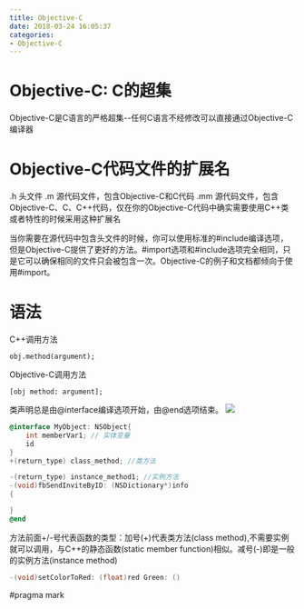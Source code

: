 ```yaml
---
title: Objective-C
date: 2018-03-24 16:05:37
categories:
- Objective-C
---
```


# Objective-C: C的超集

Objective-C是C语言的严格超集--任何C语言不经修改可以直接通过Objective-C编译器

# Objective-C代码文件的扩展名

.h  头文件
.m  源代码文件，包含Objective-C和C代码
.mm 源代码文件，包含Objective-C、C、C++代码，仅在你的Objective-C代码中确实需要使用C++类或者特性的时候采用这种扩展名

当你需要在源代码中包含头文件的时候，你可以使用标准的#include编译选项，但是Objective-C提供了更好的方法。#import选项和#include选项完全相同，只是它可以确保相同的文件只会被包含一次。Objective-C的例子和文档都倾向于使用#import。

# 语法

C++调用方法
	
	obj.method(argument);

Objective-C调用方法

	[obj method: argument];

类声明总是由@interface编译选项开始，由@end选项结束。
<img src="http://oxcvfpext.bkt.clouddn.com/Objective-C-1.png">

```Objective-C
@interface MyObject: NSObject{
	int memberVar1; // 实体变量
	id 
}
+(return_type) class_method; //类方法

-(return_type) instance_method1; //实例方法
-(void)fbSendInviteByID: (NSDictionary*)info
{

}
@end
```
方法前面+/-号代表函数的类型：加号(+)代表类方法(class method),不需要实例就可以调用，与C++的静态函数(static member function)相似。减号(-)即是一般的实例方法(instance method)
```Objective-C
-(void)setColorToRed: (float)red Green: ()
```

#pragma mark